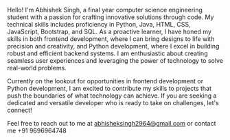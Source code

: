 Hello! I'm Abhishek Singh, a final year computer science engineering student with a passion for crafting innovative solutions through code. My technical skills includes proficiency in Python, Java, HTML, CSS, JavaScript, Bootstrap, and SQL.
As a proactive learner, I have honed my skills in both frontend development, where I can bring designs to life with precision and creativity, and Python development, where I excel in building robust and efficient backend systems. I am enthusiastic about creating seamless user experiences and leveraging the power of technology to solve real-world problems.

Currently on the lookout for opportunities in frontend development or Python development, I am excited to contribute my skills to projects that push the boundaries of what technology can achieve. If you are seeking a dedicated and versatile developer who is ready to take on challenges, let's connect!

 Feel free to reach out to me at abhisheksingh2964@gmail.com or contact me +91 9696964748
